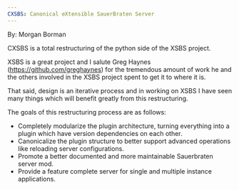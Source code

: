 ```yaml
---
CXSBS: Canonical eXtensible SauerBraten Server
---
```

By: Morgan Borman

CXSBS is a total restructuring of the python side of the XSBS project.

XSBS is a great project and I salute Greg Haynes (https://github.com/greghaynes) for the tremendous amount of work he and the others involved in the XSBS project spent to get it to where it is.

That said, design is an iterative process and in working on XSBS I have seen many things which will benefit greatly from this restructuring.

The goals of this restructuring process are as follows:

* Completely modularize the plugin architecture, turning everything into a plugin which have version dependencies on each other.
* Canonicalize the plugin structure to better support advanced operations like reloading server configurations.
* Promote a better documented and more maintainable Sauerbraten server mod.
* Provide a feature complete server for single and multiple instance applications.